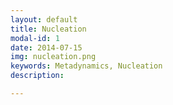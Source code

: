 ```yaml
---
layout: default
title: Nucleation
modal-id: 1
date: 2014-07-15
img: nucleation.png
keywords: Metadynamics, Nucleation
description: 

---
```

